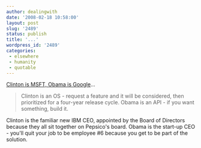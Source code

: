 ```yaml
---
author: dealingwith
date: '2008-02-18 10:58:00'
layout: post
slug: '2489'
status: publish
title: '...'
wordpress_id: '2489'
categories:
 - elsewhere
 - humanity
 - quotable
---
```


[Clinton is MSFT, Obama is Google][1]...

> Clinton is an OS - request a feature and it will be considered, then
prioritized for a four-year release cycle. Obama is an API - if you want
something, build it.

Clinton is the familiar new IBM CEO, appointed by the Board of Directors
because they all sit together on Pepsico's board. Obama is the start-up CEO -
you'll quit your job to be employee #6 because you get to be part of the
solution.

   [1]: http://elapsedtime.blogspot.com/2008/02/clinton-is-msft-obama-is-google.html

